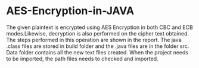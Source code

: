 # AES-Encryption-in-JAVA
The given plaintext is encrypted using AES Encryption in both CBC and ECB modes.Likewise, decryption is also performed on the cipher text obtained.
The steps performed in this operation are shown in the report.
The java .class files are stored in build folder and the .java files are in the folder src.
Data folder contains all the new text files created. When the project needs to be imported, the path files needs to checked and imported.
